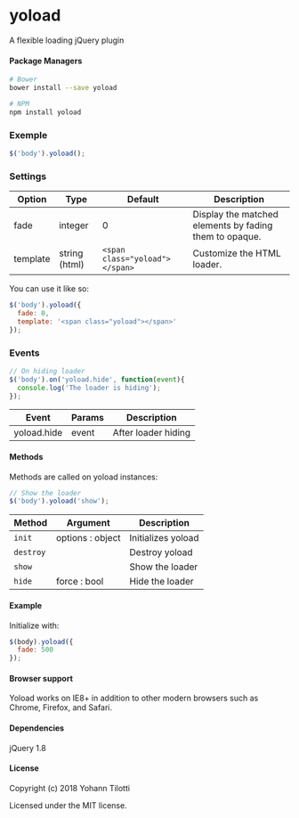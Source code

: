 # yoload
A flexible loading jQuery plugin

#### Package Managers

```sh
# Bower
bower install --save yoload

# NPM
npm install yoload
```

### Exemple

```js
$('body').yoload();
```

### Settings

Option | Type | Default | Description
------ | ---- | ------- | -----------
fade | integer | 0 | Display the matched elements by fading them to opaque.
template | string (html) | `<span class="yoload"></span>` | Customize the HTML loader.

You can use it like so:

```javascript
$('body').yoload({
  fade: 0,
  template: '<span class="yoload"></span>'
});
```

### Events

```javascript
// On hiding loader
$('body').on('yoload.hide', function(event){
  console.log('The loader is hiding');
});
```

Event | Params | Description
------ | -------- | -----------
yoload.hide | event | After loader hiding

#### Methods

Methods are called on yoload instances:

```javascript
// Show the loader
$('body').yoload('show');
```

Method | Argument | Description
------ | -------- | -----------
`init` | options : object | Initializes yoload
`destroy` | | Destroy yoload
`show` | | Show the loader
`hide` | force : bool | Hide the loader

#### Example

Initialize with:

```javascript
$(body).yoload({
  fade: 500
});
 ```
 
#### Browser support

Yoload works on IE8+ in addition to other modern browsers such as Chrome, Firefox, and Safari.

#### Dependencies

jQuery 1.8

#### License

Copyright (c) 2018 Yohann Tilotti

Licensed under the MIT license.